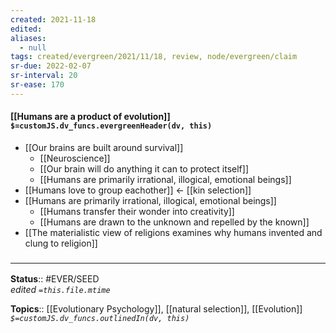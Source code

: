 ```yaml
---
created: 2021-11-18 
edited: 
aliases:
  - null
tags: created/evergreen/2021/11/18, review, node/evergreen/claim
sr-due: 2022-02-07
sr-interval: 20
sr-ease: 170
---
```


#### [[Humans are a product of evolution]] `$=customJS.dv_funcs.evergreenHeader(dv, this)`


- [[Our brains are built around survival]]
    - [[Neuroscience]]
    - [[Our brain will do anything it can to protect itself]]
    - [[Humans are primarily irrational, illogical, emotional beings]]
- [[Humans love to group eachother]] <- [[kin selection]]
- [[Humans are primarily irrational, illogical, emotional beings]]
	- [[Humans transfer their wonder into creativity]]
	- [[Humans are drawn to the unknown and repelled by the known]]
- [[The materialistic view of religions examines why humans invented and clung to religion]]

### <hr class="footnote"/>

**Status**:: #EVER/SEED  
*edited `=this.file.mtime`*

**Topics**:: [[Evolutionary Psychology]], [[natural selection]], [[Evolution]]
*`$=customJS.dv_funcs.outlinedIn(dv, this)`*
